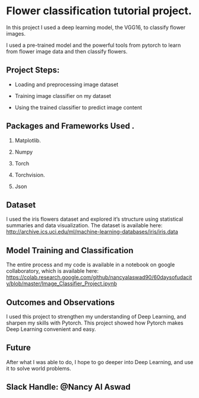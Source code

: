 


# Flower classification tutorial project.

In this project I used a deep learning model, the VGG16, to classify flower images.

I used a pre-trained model and the powerful tools from pytorch to learn from flower image data and then classify flowers.


## Project Steps:

* Loading and preprocessing image dataset

* Training image classifier on my dataset

* Using the trained classifier to predict image content


## Packages and Frameworks Used .

1. Matplotlib. 

2. Numpy

3. Torch

4. Torchvision.

5. Json


## Dataset 

I used the iris flowers dataset and explored it’s structure using statistical summaries and data visualization. The dataset is available here: http://archive.ics.uci.edu/ml/machine-learning-databases/iris/iris.data


## Model Training and Classification

The entire process and my code is available in a notebook on google collaboratory, which is available here: https://colab.research.google.com/github/nancyalaswad90/60daysofudacity/blob/master/Image_Classifier_Project.ipynb


## Outcomes and Observations

I used this project to strengthen my understanding of Deep Learning, and sharpen my skills with Pytorch. This project showed how Pytorch makes Deep Learning convenient and easy.


## Future 

After what I was able to do, I hope to go deeper into Deep Learning, and use it to solve world problems.

## Slack Handle: @Nancy Al Aswad
